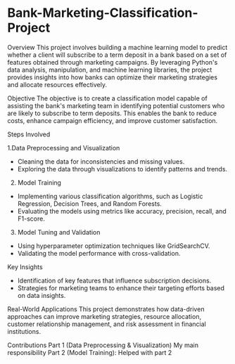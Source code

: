 # Bank-Marketing-Classification-Project
Overview
This project involves building a machine learning model to predict whether a client will subscribe to a term deposit in a bank based on a set of features obtained through marketing campaigns. By leveraging Python's data analysis, manipulation, and machine learning libraries, the project provides insights into how banks can optimize their marketing strategies and allocate resources effectively.

Objective
The objective is to create a classification model capable of assisting the bank's marketing team in identifying potential customers who are likely to subscribe to term deposits. This enables the bank to reduce costs, enhance campaign efficiency, and improve customer satisfaction.

Steps Involved

1.Data Preprocessing and Visualization
- Cleaning the data for inconsistencies and missing values.
- Exploring the data through visualizations to identify patterns and trends.

2. Model Training
- Implementing various classification algorithms, such as Logistic Regression, Decision Trees, and Random Forests.
- Evaluating the models using metrics like accuracy, precision, recall, and F1-score.

3. Model Tuning and Validation
- Using hyperparameter optimization techniques like GridSearchCV.
- Validating the model performance with cross-validation.

Key Insights
- Identification of key features that influence subscription decisions.
- Strategies for marketing teams to enhance their targeting efforts based on data insights.

Real-World Applications
This project demonstrates how data-driven approaches can improve marketing strategies, resource allocation, customer relationship management, and risk assessment in financial institutions.

Contributions
Part 1 (Data Preprocessing & Visualization) My main responsibility
Part 2 (Model Training): Helped with part 2
